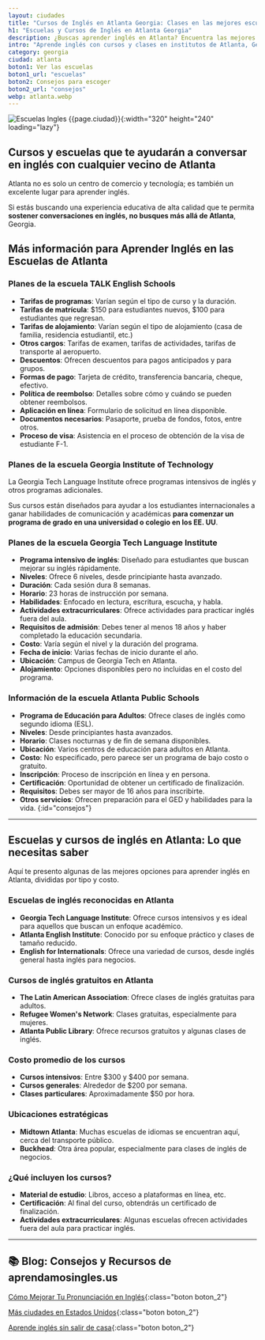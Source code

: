 ```yaml
---
layout: ciudades
title: "Cursos de Inglés en Atlanta Georgia: Clases en las mejores escuelas"
h1: "Escuelas y Cursos de Inglés en Atlanta Georgia"
description: ¿Buscas aprender inglés en Atlanta? Encuentra las mejores escuelas y cursos aquí. ¡Haz clic para saber más! 📚
intro: "Aprende inglés con cursos y clases en institutos de Atlanta, Georgia"
category: georgia
ciudad: atlanta
boton1: Ver las escuelas
boton1_url: "escuelas"
boton2: Consejos para escoger
boton2_url: "consejos"
webp: atlanta.webp
---
```

![Escuelas Ingles {{page.ciudad}}]({{site.baseurl}}/img/{{page.webp}} "Clases inglés {{page.ciudad|capitalize}}"){:width="320" height="240" loading="lazy"}

## Cursos y escuelas que te ayudarán a conversar en inglés con cualquier vecino de Atlanta

Atlanta no es solo un centro de comercio y tecnología; es también un excelente lugar para aprender inglés.

Si estás buscando una experiencia educativa de alta calidad que te permita **sostener conversaciones en inglés, no busques más allá de Atlanta**, Georgia.

## Más información para Aprender Inglés en las Escuelas de Atlanta

### Planes de la escuela TALK English Schools

- **Tarifas de programas**: Varían según el tipo de curso y la duración.
- **Tarifas de matrícula**: $150 para estudiantes nuevos, $100 para estudiantes que regresan.
- **Tarifas de alojamiento**: Varían según el tipo de alojamiento (casa de familia, residencia estudiantil, etc.)
- **Otros cargos**: Tarifas de examen, tarifas de actividades, tarifas de transporte al aeropuerto.
- **Descuentos**: Ofrecen descuentos para pagos anticipados y para grupos.
- **Formas de pago**: Tarjeta de crédito, transferencia bancaria, cheque, efectivo.
- **Política de reembolso**: Detalles sobre cómo y cuándo se pueden obtener reembolsos.
- **Aplicación en línea**: Formulario de solicitud en línea disponible.
- **Documentos necesarios**: Pasaporte, prueba de fondos, fotos, entre otros.
- **Proceso de visa**: Asistencia en el proceso de obtención de la visa de estudiante F-1.

### Planes de la escuela Georgia Institute of Technology

La Georgia Tech Language Institute ofrece programas intensivos de inglés y otros programas adicionales.

Sus cursos están diseñados para ayudar a los estudiantes internacionales a ganar habilidades de comunicación y académicas **para comenzar un programa de grado en una universidad o colegio en los EE. UU**.

### Planes de la escuela Georgia Tech Language Institute

- **Programa intensivo de inglés**: Diseñado para estudiantes que buscan mejorar su inglés rápidamente.
- **Niveles**: Ofrece 6 niveles, desde principiante hasta avanzado.
- **Duración**: Cada sesión dura 8 semanas.
- **Horario**: 23 horas de instrucción por semana.
- **Habilidades**: Enfocado en lectura, escritura, escucha, y habla.
- **Actividades extracurriculares**: Ofrece actividades para practicar inglés fuera del aula.
- **Requisitos de admisión**: Debes tener al menos 18 años y haber completado la educación secundaria.
- **Costo**: Varía según el nivel y la duración del programa.
- **Fecha de inicio**: Varias fechas de inicio durante el año.
- **Ubicación**: Campus de Georgia Tech en Atlanta.
- **Alojamiento**: Opciones disponibles pero no incluidas en el costo del programa.

### Información de la escuela Atlanta Public Schools

- **Programa de Educación para Adultos**: Ofrece clases de inglés como segundo idioma (ESL).
- **Niveles**: Desde principiantes hasta avanzados.
- **Horario**: Clases nocturnas y de fin de semana disponibles.
- **Ubicación**: Varios centros de educación para adultos en Atlanta.
- **Costo**: No especificado, pero parece ser un programa de bajo costo o gratuito.
- **Inscripción**: Proceso de inscripción en línea y en persona.
- **Certificación**: Oportunidad de obtener un certificado de finalización.
- **Requisitos**: Debes ser mayor de 16 años para inscribirte.
- **Otros servicios**: Ofrecen preparación para el GED y habilidades para la vida.
{:id="consejos"}

----

## Escuelas y cursos de inglés en Atlanta: Lo que necesitas saber

Aquí te presento algunas de las mejores opciones para aprender inglés en Atlanta, divididas por tipo y costo.

### Escuelas de inglés reconocidas en Atlanta

- **Georgia Tech Language Institute**: Ofrece cursos intensivos y es ideal para aquellos que buscan un enfoque académico.
- **Atlanta English Institute**: Conocido por su enfoque práctico y clases de tamaño reducido.
- **English for Internationals**: Ofrece una variedad de cursos, desde inglés general hasta inglés para negocios.

### Cursos de inglés gratuitos en Atlanta

- **The Latin American Association**: Ofrece clases de inglés gratuitas para adultos.
- **Refugee Women's Network**: Clases gratuitas, especialmente para mujeres.
- **Atlanta Public Library**: Ofrece recursos gratuitos y algunas clases de inglés.

### Costo promedio de los cursos

- **Cursos intensivos**: Entre $300 y $400 por semana.
- **Cursos generales**: Alrededor de $200 por semana.
- **Clases particulares**: Aproximadamente $50 por hora.

### Ubicaciones estratégicas

- **Midtown Atlanta**: Muchas escuelas de idiomas se encuentran aquí, cerca del transporte público.
- **Buckhead**: Otra área popular, especialmente para clases de inglés de negocios.

### ¿Qué incluyen los cursos?

- **Material de estudio**: Libros, acceso a plataformas en línea, etc.
- **Certificación**: Al final del curso, obtendrás un certificado de finalización.
- **Actividades extracurriculares**: Algunas escuelas ofrecen actividades fuera del aula para practicar inglés.

----

## 📚 Blog: Consejos y Recursos de aprendamosingles.us

 [Cómo Mejorar Tu Pronunciación en Inglés]({{'blog'|relative_url}}){:class="boton boton_2"}

 [Más ciudades en Estados Unidos]({{'escuelas'|relative_url}}){:class="boton boton_2"}

 [Aprende inglés sin salir de casa]({{'clases-en-linea'|relative_url}}){:class="boton boton_2"}